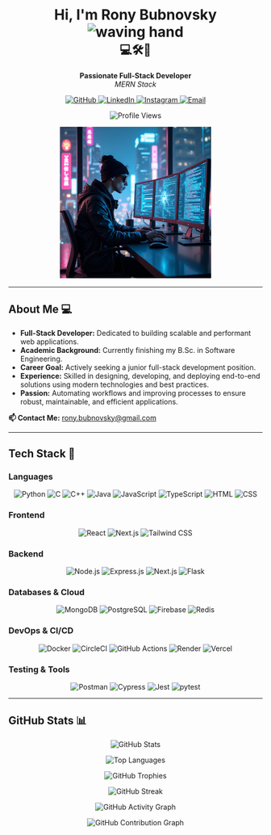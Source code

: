 <h1 align="center">
  Hi, I'm Rony Bubnovsky <img src="https://media.giphy.com/media/hvRJCLFzcasrR4ia7z/giphy.gif" width="30" alt="waving hand"/> 
  <br /><small>💻🛠️🚀</small>
</h1>
<p align="center">
  <strong>Passionate Full-Stack Developer</strong> <br />
  <em>MERN Stack</em>
</p>

<p align="center">
  <a href="https://github.com/RonyBubnovsky">
    <img src="https://img.shields.io/badge/GitHub-181717?style=for-the-badge&logo=github&logoColor=white" alt="GitHub"/>
  </a>
  <a href="https://www.linkedin.com/in/rony-bubnovsky-software-developer/">
    <img src="https://img.shields.io/badge/LinkedIn-0077B5?style=for-the-badge&logo=linkedin&logoColor=white" alt="LinkedIn"/>
  </a>
  <a href="https://www.instagram.com/rony_bubnovsky/">
    <img src="https://img.shields.io/badge/Instagram-E4405F?style=for-the-badge&logo=instagram&logoColor=white" alt="Instagram"/>
  </a>
  <a href="mailto:rony.bubnovsky@gmail.com">
    <img src="https://img.shields.io/badge/Email-D14836?style=for-the-badge&logo=gmail&logoColor=white" alt="Email"/>
  </a>
</p>

<p align="center">
  <img src="https://komarev.com/ghpvc/?username=RonyBubnovsky&label=Profile%20Views&color=blue&style=flat" alt="Profile Views" />
</p>

<p align="center">
  <img src="background.jpg" alt="Background showcasing full-stack development elements" width="300" style="height:auto;" />
</p>

---

## About Me 💻

- **Full-Stack Developer:** Dedicated to building scalable and performant web applications.
- **Academic Background:** Currently finishing my B.Sc. in Software Engineering.
- **Career Goal:** Actively seeking a junior full-stack development position.
- **Experience:** Skilled in designing, developing, and deploying end-to-end solutions using modern technologies and best practices.
- **Passion:** Automating workflows and improving processes to ensure robust, maintainable, and efficient applications.

**📫 Contact Me:** [rony.bubnovsky@gmail.com](mailto:rony.bubnovsky@gmail.com)

---

## Tech Stack 🔧

### Languages
<p align="center">
  <img src="https://img.shields.io/badge/Python-3776AB?style=for-the-badge&logo=python&logoColor=white" alt="Python" />
  <img src="https://img.shields.io/badge/C-00599C?style=for-the-badge&logo=c&logoColor=white" alt="C" />
  <img src="https://img.shields.io/badge/C++-00599C?style=for-the-badge&logo=c%2B%2B&logoColor=white" alt="C++" />
  <img src="https://img.shields.io/badge/Java-007396?style=for-the-badge&logo=java&logoColor=white" alt="Java" />
  <img src="https://img.shields.io/badge/JavaScript-F7DF1E?style=for-the-badge&logo=javascript&logoColor=black" alt="JavaScript" />
  <img src="https://img.shields.io/badge/TypeScript-3178C6?style=for-the-badge&logo=typescript&logoColor=white" alt="TypeScript" />
  <img src="https://img.shields.io/badge/HTML-E34F26?style=for-the-badge&logo=html5&logoColor=white" alt="HTML" />
  <img src="https://img.shields.io/badge/CSS-1572B6?style=for-the-badge&logo=css3&logoColor=white" alt="CSS" />
</p>

### Frontend
<p align="center">
  <img src="https://img.shields.io/badge/React-61DAFB?style=for-the-badge&logo=react&logoColor=black" alt="React" />
  <img src="https://img.shields.io/badge/Next.js-000000?style=for-the-badge&logo=nextdotjs&logoColor=white" alt="Next.js" />
  <img src="https://img.shields.io/badge/TailwindCSS-38B2AC?style=for-the-badge&logo=tailwind-css&logoColor=white" alt="Tailwind CSS" />
</p>

### Backend
<p align="center">
  <img src="https://img.shields.io/badge/Node.js-339933?style=for-the-badge&logo=nodedotjs&logoColor=white" alt="Node.js" />
  <img src="https://img.shields.io/badge/Express.js-000000?style=for-the-badge&logo=express&logoColor=white" alt="Express.js" />
  <img src="https://img.shields.io/badge/Next.js-000000?style=for-the-badge&logo=nextdotjs&logoColor=white" alt="Next.js" />
  <img src="https://img.shields.io/badge/Flask-000000?style=for-the-badge&logo=flask&logoColor=white" alt="Flask" />
</p>

### Databases & Cloud
<p align="center">
  <img src="https://img.shields.io/badge/MongoDB-47A248?style=for-the-badge&logo=mongodb&logoColor=white" alt="MongoDB" />
  <img src="https://img.shields.io/badge/PostgreSQL-336791?style=for-the-badge&logo=postgresql&logoColor=white" alt="PostgreSQL" />
  <img src="https://img.shields.io/badge/Firebase-FFCA28?style=for-the-badge&logo=firebase&logoColor=black" alt="Firebase" />
  <img src="https://img.shields.io/badge/Redis-DC382D?style=for-the-badge&logo=redis&logoColor=white" alt="Redis" />
</p>

### DevOps & CI/CD
<p align="center">
  <img src="https://img.shields.io/badge/Docker-2496ED?style=for-the-badge&logo=docker&logoColor=white" alt="Docker" />
  <img src="https://img.shields.io/badge/CircleCI-343434?style=for-the-badge&logo=circleci&logoColor=white" alt="CircleCI" />
  <img src="https://img.shields.io/badge/GitHub_Actions-2088FF?style=for-the-badge&logo=githubactions&logoColor=white" alt="GitHub Actions" />
  <img src="https://img.shields.io/badge/Render-0094F5?style=for-the-badge&logo=render&logoColor=white" alt="Render" />
  <img src="https://img.shields.io/badge/Vercel-000000?style=for-the-badge&logo=vercel&logoColor=white" alt="Vercel" />
</p>

### Testing & Tools
<p align="center">
  <img src="https://img.shields.io/badge/Postman-FF6C37?style=for-the-badge&logo=postman&logoColor=white" alt="Postman" />
  <img src="https://img.shields.io/badge/Cypress-17202C?style=for-the-badge&logo=cypress&logoColor=white" alt="Cypress" />
  <img src="https://img.shields.io/badge/Jest-99424F?style=for-the-badge&logo=jest&logoColor=white" alt="Jest" />
  <img src="https://img.shields.io/badge/pytest-F75545?style=for-the-badge&logo=pytest&logoColor=white" alt="pytest" />
</p>

---

## GitHub Stats 📊

<div align="center">
  <p>
    <img src="https://github-readme-stats.vercel.app/api?username=RonyBubnovsky&show_icons=true&theme=tokyonight" alt="GitHub Stats" />
  </p>
  <p>
    <img src="https://github-readme-stats.vercel.app/api/top-langs/?username=RonyBubnovsky&layout=compact&theme=tokyonight" alt="Top Languages" />
  </p>
  <p>
    <img src="https://github-profile-trophy.vercel.app/?username=RonyBubnovsky&theme=onedark&no-frame=true&no-bg=true&margin-w=10" alt="GitHub Trophies" />
  </p>
  <p>
    <img src="https://github-readme-streak-stats.herokuapp.com/?user=RonyBubnovsky&theme=tokyonight" alt="GitHub Streak" />
  </p>
  <!-- Additional Stats -->
  <p>
    <img src="https://github-readme-activity-graph.vercel.app/graph?username=RonyBubnovsky&theme=react-dark" alt="GitHub Activity Graph" />
  </p>
  <p>
    <img src="https://ghchart.rshah.org/RonyBubnovsky" alt="GitHub Contribution Graph" />
  </p>
</div>
